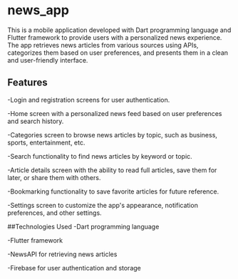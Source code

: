 # news_app

This is a mobile application developed with Dart programming language and Flutter framework to provide users with a personalized news experience. The app retrieves news articles from various sources using APIs, categorizes them based on user preferences, and presents them in a clean and user-friendly interface.

## Features

-Login and registration screens for user authentication.

-Home screen with a personalized news feed based on user preferences and search history.

-Categories screen to browse news articles by topic, such as business, sports, entertainment, etc.

-Search functionality to find news articles by keyword or topic.

-Article details screen with the ability to read full articles, save them for later, or share them with others.

-Bookmarking functionality to save favorite articles for future reference.

-Settings screen to customize the app's appearance, notification preferences, and other settings.

##Technologies Used
-Dart programming language

-Flutter framework

-NewsAPI for retrieving news articles

-Firebase for user authentication and storage
